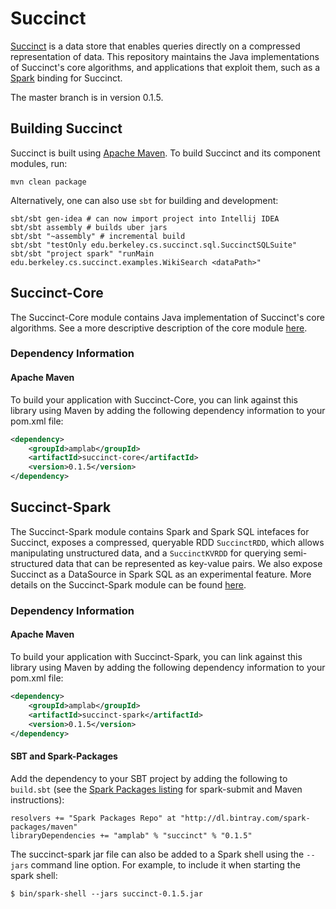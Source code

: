 Succinct
========

[Succinct](http://succinct.cs.berkeley.edu) is a data store that enables queries
directly on a compressed representation of data. This repository maintains the 
Java implementations of Succinct's core algorithms, and applications that 
exploit them, such as a [Spark](http://spark.apache.org/) binding for Succinct.

The master branch is in version 0.1.5.

## Building Succinct

Succinct is built using [Apache Maven](http://maven.apache.org/).
To build Succinct and its component modules, run:

    mvn clean package

Alternatively, one can also use `sbt` for building and development:

    sbt/sbt gen-idea # can now import project into Intellij IDEA
    sbt/sbt assembly # builds uber jars
    sbt/sbt "~assembly" # incremental build
    sbt/sbt "testOnly edu.berkeley.cs.succinct.sql.SuccinctSQLSuite"
    sbt/sbt "project spark" "runMain edu.berkeley.cs.succinct.examples.WikiSearch <dataPath>"

## Succinct-Core

The Succinct-Core module contains Java implementation of Succinct's core
algorithms. See a more descriptive description of the core module 
[here](core/README.md).

### Dependency Information

#### Apache Maven

To build your application with Succinct-Core, you can link against this library
using Maven by adding the following dependency information to your pom.xml file:

```xml
<dependency>
    <groupId>amplab</groupId>
    <artifactId>succinct-core</artifactId>
    <version>0.1.5</version>
</dependency>
```

## Succinct-Spark
The Succinct-Spark module contains Spark and Spark SQL intefaces for Succinct,
exposes a compressed, queryable RDD `SuccinctRDD`, which allows manipulating 
unstructured data, and a `SuccinctKVRDD` for querying semi-structured data
that can be represented as key-value pairs. We also expose Succinct
as a DataSource in Spark SQL as an experimental feature. More details on the
Succinct-Spark module can be found [here](spark/README.md).

### Dependency Information

#### Apache Maven

To build your application with Succinct-Spark, you can link against this library
using Maven by adding the following dependency information to your pom.xml file:

```xml
<dependency>
    <groupId>amplab</groupId>
    <artifactId>succinct-spark</artifactId>
    <version>0.1.5</version>
</dependency>
```

#### SBT and Spark-Packages

Add the dependency to your SBT project by adding the following to `build.sbt` 
(see the [Spark Packages listing](http://spark-packages.org/package/amplab/succinct)
for spark-submit and Maven instructions):

```
resolvers += "Spark Packages Repo" at "http://dl.bintray.com/spark-packages/maven"
libraryDependencies += "amplab" % "succinct" % "0.1.5"
```

The succinct-spark jar file can also be added to a Spark shell using the 
`--jars` command line option. For example, to include it when starting the 
spark shell:

```
$ bin/spark-shell --jars succinct-0.1.5.jar
```
